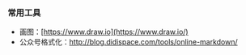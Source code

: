 ### 常用工具

- 画图：[https://www.draw.io](https://www.draw.io/)
- 公众号格式化：http://blog.didispace.com/tools/online-markdown/

